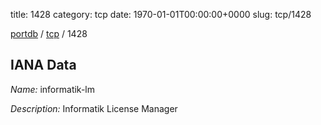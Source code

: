 title: 1428
category: tcp
date: 1970-01-01T00:00:00+0000
slug: tcp/1428

[portdb](/) / [tcp](/category/tcp.html) / 1428


## IANA Data

_Name:_ informatik-lm

_Description:_ Informatik License Manager

